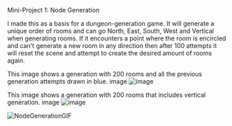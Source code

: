 Mini-Project 1: Node Generation

I made this as a basis for a dungeon-generation game. It will generate a unique order of rooms and can go North, East, South, West and Vertical when generating rooms. If it encounters a point where the room is encircled and can't generate a new room in any direction then after 100 attempts it will reset the scene and attempt to create the desired amount of rooms again.

This image shows a generation with 200 rooms and all the previous generation attempts drawn in blue. image
![image](https://github.com/user-attachments/assets/bfcd1901-5871-428c-b88a-cbffb326406a)

This image shows a generation with 200 rooms that includes vertical generation. image
![image](https://github.com/user-attachments/assets/3a229ce6-5459-4e8e-8300-4b7d007cdb96)

![NodeGenerationGIF](https://github.com/user-attachments/assets/9cbd8f30-7617-4293-8611-a7e88dcd6027)
